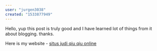 ```yaml
---
user: "jurgen3038"
created: "1533877949"
---
```


Hello, yup this post is truly good and I have learned lot 
of things from it about blogging. thanks.

Here is my website - <a href="http://w88bet.today/forum/profile.php?id=4524">situs judi qiu qiu online</a>
